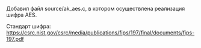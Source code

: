 Добавил файл source/ak_aes.c, в котором осуществлена реализация шифра AES.

Стандарт шифра: https://csrc.nist.gov/csrc/media/publications/fips/197/final/documents/fips-197.pdf


